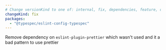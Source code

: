 ```yaml
---
# Change versionKind to one of: internal, fix, dependencies, feature, deprecation, breaking
changeKind: fix
packages:
  - "@typespec/eslint-config-typespec"
---
```


Remove dependency on `eslint-plugin-prettier` which wasn't used and it a bad pattern to use prettier
